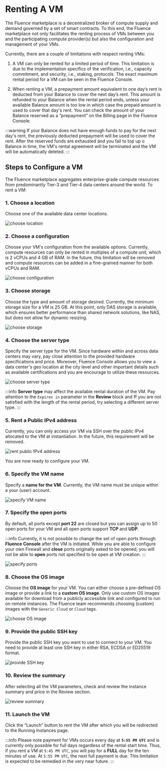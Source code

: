 # Renting A VM 

The Fluence marketplace is a decentralized broker of compute supply and demand governed by a set of smart contracts. To this end, the Fluence marketplace not only facilitates the renting process of VMs between you and the participating compute provider(s) but also the configuration and management of your VMs. 

Currently, there are a couple of limitations with respect renting VMs:

1. A VM can only be rented for a limited period of time. This limitation is due to the implementation specifics of the verification, i.e., capacity commitment, and security, i.e., staking, protocols. The exact maximum rental period for a VM can be seen in the Fluence Console.

2. When renting a VM, a prepayment amount equivalent to one day’s rent is deducted from your Balance to cover the next day’s rent. This amount is refunded to your Balance when the rental period ends, unless your available Balance amount is too low in which case the prepaid amount is used to cover that day's rent. You can check the amount of your Balance reserved as a “prepayment” on the Billing page in the Fluence Console.

:::warning
If your Balance does not have enough funds to pay for the next day's rent, the previously deducted prepayment will be used to cover the rent. After the reserved funds are exhausted and you fail to top up o Balance in time, the VM's rental agreement will be terminated and the VM will be automatically deleted.
:::

## Steps to Configure a VM

The Fluence marketplace aggregates enterprise-grade compute resources from predominantly Tier-3 and Tier-4 data centers around the world. To rent a VM:

### 1. Choose a location

Choose one of the available data center locations.

![choose location](./assets/location.webp)

### 2. Choose a configuration

Choose your VM's configuration from the available options. Currently, compute resources can only be rented in multiples of a compute unit, which is 2 vCPUs and 4 GB of RAM. In the future, this limitation will be removed and compute resources can be added in a fine-grained manner for both vCPUs and RAM.


![choose configuration](./assets/configuration.webp)

### 3. Choose storage

Choose the type and amount of storage desired. Currently, the minimum storage size for a VM is 25 GB. At this point, only DAS storage is available, which ensures better performance than shared network solutions, like NAS, but does not allow for dynamic resizing.

![choose storage](./assets/storage.webp)

### 4. Choose the server type

Specify the server type for the VM. Since hardware within and across data centers may vary, pay close attention to the provided hardware specifications and price. Moreover, Fluence Console allows you to view a data center's geo location at the city level and other important details such as available certifications and you are encourage to utilize these resources.

![choose server type](./assets/server_type.webp)

:::info
**Server type** may affect the available rental duration of the VM. Pay attention to the `Expires in` parameter in the **Review** block and ff you are not satisfied with the length of the rental period, try selecting a different server type.
:::

### 5. Rent a Public IPv4 address

Currently, you can only access yor VM via SSH over the public IPv4 allocated to the VM at instantiation. In the future, this requirement will be removed.

![rent public IPv4 address](./assets/public_ip.webp)

You are now ready to configure your VM.

### 6. Specify the VM name

Specify a **name for the VM**. Currently, the VM name must be unique within a your (user) account.

![specify VM name](./assets/vm_name.webp)

### 7. Specify the open ports

By default, all ports except **port 22** are closed but you can assign up to 50 open ports for your VM and all open ports support **TCP** and **UDP**.

:::info
Currently, it is not possible to change the set of open ports through **Fluence Console** after the VM is initiated. While you are able to configure your own Firewall and **close** ports originally asked to be opened, you will not be able to **open** ports not specified to be open at VM creation.
:::

![specify ports](./assets/ports.webp)

### 8. Choose the OS image

Choose the **OS image** for your VM. You can either choose a pre-defined OS image or provide a link to a **custom OS image**. Only use custom OS images available for download from a publicly accessible link and configured to run on remote instances. The Fluence team recommends choosing (custom) images with the `Generic Cloud` or `Cloud` tags.

![choose OS image](./assets/os_image.webp)

### 9. Provide the public SSH key

Provide the public SSH key you want to use to connect to your VM. You need to provide at least one SSH key in either RSA, ECDSA or ED25519 format.

![provide SSH key](./assets/ssh.webp)

### 10. Review the summary

After selecting all the VM parameters, check and review the instance summary and price in the Review section.

![review summary](./assets/summary.webp)

### 11. Launch the VM

Click the “Launch” button to rent the VM after which you will be redirected to the Running Instances page.

:::info
Please note payment for VMs occurs every day at **`5:55 PM UTC`** and is currently only possible for full days regardless of the rental start time. Thus, if you rent a VM at `5:45 PM UTC`, you will pay for a **FULL** day for the ten minutes of use. At `5:55 PM UTC`, the next full payment is due. This limitation is expected to be remedied in the very near future.
:::
